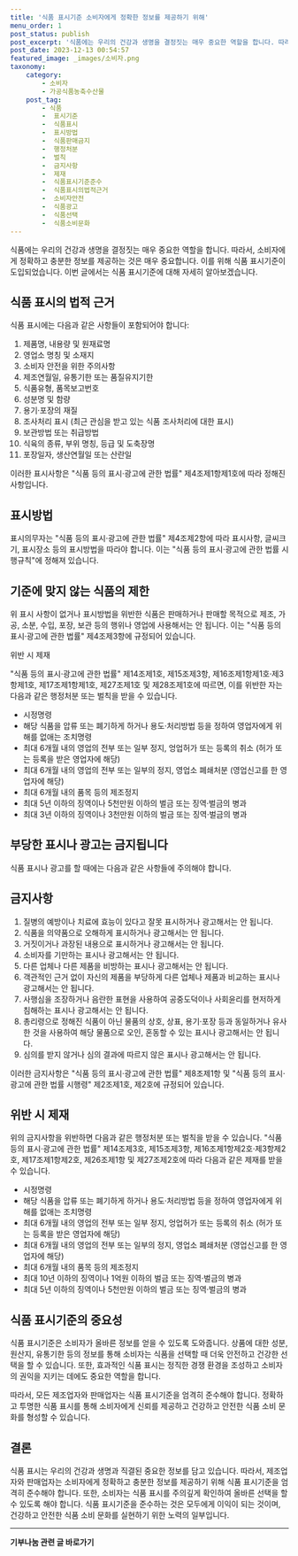 ```yaml
---
title: '식품 표시기준 소비자에게 정확한 정보를 제공하기 위해'
menu_order: 1
post_status: publish
post_excerpt: '식품에는 우리의 건강과 생명을 결정짓는 매우 중요한 역할을 합니다. 따라서, 소비자에게 정확하고 충분한 정보를 제공하는 것은 매우 중요합니다. 이를 위해 식품 표시기준이 도입되었습니다. 이번 글에서는 식품 표시기준에 대해 자세히 알아보겠습니다.'
post_date: 2023-12-13 00:54:57
featured_image: _images/소비자.png
taxonomy:
    category:
        - 소비자
        - 가공식품농축수산물
    post_tag:
        - 식품
        -  표시기준
        -  식품표시
        -  표시방법
        -  식품판매금지
        -  행정처분
        -  벌칙
        -  금지사항
        -  제재
        -  식품표시기준준수
        -  식품표시의법적근거
        -  소비자안전
        -  식품광고
        -  식품선택
        -  식품소비문화
---
```



식품에는 우리의 건강과 생명을 결정짓는 매우 중요한 역할을 합니다. 따라서, 소비자에게 정확하고 충분한 정보를 제공하는 것은 매우 중요합니다. 이를 위해 식품 표시기준이 도입되었습니다. 이번 글에서는 식품 표시기준에 대해 자세히 알아보겠습니다.

## 식품 표시의 법적 근거

식품 표시에는 다음과 같은 사항들이 포함되어야 합니다:

1. 제품명, 내용량 및 원재료명
2. 영업소 명칭 및 소재지
3. 소비자 안전을 위한 주의사항
4. 제조연월일, 유통기한 또는 품질유지기한
5. 식품유형, 품목보고번호
6. 성분명 및 함량
7. 용기·포장의 재질
8. 조사처리 표시 (최근 관심을 받고 있는 식품 조사처리에 대한 표시)
9. 보관방법 또는 취급방법
10. 식육의 종류, 부위 명칭, 등급 및 도축장명
11. 포장일자, 생산연월일 또는 산란일

이러한 표시사항은 "식품 등의 표시·광고에 관한 법률" 제4조제1항제1호에 따라 정해진 사항입니다.

## 표시방법

표시의무자는 "식품 등의 표시·광고에 관한 법률" 제4조제2항에 따라 표시사항, 글씨크기, 표시장소 등의 표시방법을 따라야 합니다. 이는 "식품 등의 표시·광고에 관한 법률 시행규칙"에 정해져 있습니다.

## 기준에 맞지 않는 식품의 제한

위 표시 사항이 없거나 표시방법을 위반한 식품은 판매하거나 판매할 목적으로 제조, 가공, 소분, 수입, 포장, 보관 등의 행위나 영업에 사용해서는 안 됩니다. 이는 "식품 등의 표시·광고에 관한 법률" 제4조제3항에 규정되어 있습니다.

위반 시 제재

"식품 등의 표시·광고에 관한 법률" 제14조제1호, 제15조제3항, 제16조제1항제1호·제3항제1호, 제17조제1항제1호, 제27조제1호 및 제28조제1호에 따르면, 이를 위반한 자는 다음과 같은 행정처분 또는 벌칙을 받을 수 있습니다.

- 시정명령
- 해당 식품을 압류 또는 폐기하게 하거나 용도·처리방법 등을 정하여 영업자에게 위해를 없애는 조치명령
- 최대 6개월 내의 영업의 전부 또는 일부 정지, 엉업허가 또는 등록의 취소 (허가 또는 등록을 받은 영업자에 해당)
- 최대 6개월 내의 영업의 전부 또는 일부의 정지, 영업소 폐쇄처분 (영업신고를 한 영업자에 해당)
- 최대 6개월 내의 품목 등의 제조정지
- 최대 5년 이하의 징역이나 5천만원 이하의 벌금 또는 징역·벌금의 병과
- 최대 3년 이하의 징역이나 3천만원 이하의 벌금 또는 징역·벌금의 병과

## 부당한 표시나 광고는 금지됩니다

식품 표시나 광고를 할 때에는 다음과 같은 사항들에 주의해야 합니다.

## 금지사항

1. 질병의 예방이나 치료에 효능이 있다고 잘못 표시하거나 광고해서는 안 됩니다.
2. 식품을 의약품으로 오해하게 표시하거나 광고해서는 안 됩니다.
3. 거짓이거나 과장된 내용으로 표시하거나 광고해서는 안 됩니다.
4. 소비자를 기만하는 표시나 광고해서는 안 됩니다.
5. 다른 업체나 다른 제품을 비방하는 표시나 광고해서는 안 됩니다.
6. 객관적인 근거 없이 자신의 제품을 부당하게 다른 업체나 제품과 비교하는 표시나 광고해서는 안 됩니다.
7. 사행심을 조장하거나 음란한 표현을 사용하여 공중도덕이나 사회윤리를 현저하게 침해하는 표시나 광고해서는 안 됩니다.
8. 총리령으로 정해진 식품이 아닌 물품의 상호, 상표, 용기·포장 등과 동일하거나 유사한 것을 사용하여 해당 물품으로 오인, 혼동할 수 있는 표시나 광고해서는 안 됩니다.
9. 심의를 받지 않거나 심의 결과에 따르지 않은 표시나 광고해서는 안 됩니다.

이러한 금지사항은 "식품 등의 표시·광고에 관한 법률" 제8조제1항 및 "식품 등의 표시·광고에 관한 법률 시행령" 제2조제1호, 제2호에 규정되어 있습니다.

## 위반 시 제재

위의 금지사항을 위반하면 다음과 같은 행정처분 또는 벌칙을 받을 수 있습니다. "식품 등의 표시·광고에 관한 법률" 제14조제3호, 제15조제3항, 제16조제1항제2호·제3항제2호, 제17조제1항제2호, 제26조제1항 및 제27조제2호에 따라 다음과 같은 제재를 받을 수 있습니다.

- 시정명령
- 해당 식품을 압류 또는 폐기하게 하거나 용도·처리방법 등을 정하여 영업자에게 위해를 없애는 조치명령
- 최대 6개월 내의 영업의 전부 또는 일부 정지, 엉업허가 또는 등록의 취소 (허가 또는 등록을 받은 영업자에 해당)
- 최대 6개월 내의 영업의 전부 또는 일부의 정지, 영업소 폐쇄처분 (영업신고를 한 영업자에 해당)
- 최대 6개월 내의 품목 등의 제조정지
- 최대 10년 이하의 징역이나 1억원 이하의 벌금 또는 징역·벌금의 병과
- 최대 5년 이하의 징역이나 5천만원 이하의 벌금 또는 징역·벌금의 병과

## 식품 표시기준의 중요성

식품 표시기준은 소비자가 올바른 정보를 얻을 수 있도록 도와줍니다. 상품에 대한 성분, 원산지, 유통기한 등의 정보를 통해 소비자는 식품을 선택할 때 더욱 안전하고 건강한 선택을 할 수 있습니다. 또한, 효과적인 식품 표시는 정직한 경쟁 환경을 조성하고 소비자의 권익을 지키는 데에도 중요한 역할을 합니다.

따라서, 모든 제조업자와 판매업자는 식품 표시기준을 엄격히 준수해야 합니다. 정확하고 투명한 식품 표시를 통해 소비자에게 신뢰를 제공하고 건강하고 안전한 식품 소비 문화를 형성할 수 있습니다.

## 결론

식품 표시는 우리의 건강과 생명과 직결된 중요한 정보를 담고 있습니다. 따라서, 제조업자와 판매업자는 소비자에게 정확하고 충분한 정보를 제공하기 위해 식품 표시기준을 엄격히 준수해야 합니다. 또한, 소비자는 식품 표시를 주의깊게 확인하여 올바른 선택을 할 수 있도록 해야 합니다. 식품 표시기준을 준수하는 것은 모두에게 이익이 되는 것이며, 건강하고 안전한 식품 소비 문화를 실현하기 위한 노력의 일부입니다.
<!-- wp:separator -->
<hr class="wp-block-separator has-alpha-channel-opacity"/>
<!-- /wp:separator -->

<!-- wp:group {"backgroundColor":"base","layout":{"type":"constrained"}} -->
<div class="wp-block-group has-base-background-color has-background"><!-- wp:paragraph {"align":"center","fontSize":"medium"} -->
<p class="has-text-align-center has-large-font-size"><strong>기부나눔 관련 글 바로가기</strong></p>
<!-- /wp:paragraph -->


<!-- wp:latest-posts
{"categories":[{"id":15165,"count":19,"description":"","link":"https://uknowlaw.com/category/%ea%b8%b0%eb%b6%80%eb%82%98%eb%88%94/","name":"기부나눔","slug":"기부나눔","taxonomy":"category","parent":0,"meta":[],"_links":{"self":[{"href":"https://uknowlaw.com/wp-json/wp/v2/categories/15165"}],"collection":[{"href":"https://uknowlaw.com/wp-json/wp/v2/categories"}],"about":[{"href":"https://uknowlaw.com/wp-json/wp/v2/taxonomies/category"}],"wp:post_type":[{"href":"https://uknowlaw.com/wp-json/wp/v2/posts?categories=15165"}],"curies":[{"name":"wp","href":"https://api.w.org/{rel}","templated":true}]}}],"postsToShow":100,"excerptLength":28,"postLayout":"grid","columns":2,"featuredImageAlign":"left","featuredImageSizeSlug":"large","fontSize":"small"} /--></div>
<!-- /wp:group -->